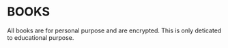 # BOOKS
All books are for personal purpose and are encrypted. This is only deticated to educational purpose.
